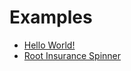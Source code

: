 # Examples

 - [Hello World!](/examples/001_hello_world.html)
 - [Root Insurance Spinner](/examples/root-spinner.html)
